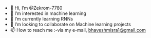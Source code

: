 - 👋 Hi, I’m @Zekrom-7780
- 👀 I’m interested in machine learning
- 🌱 I’m currently learning RNNs
- 💞️ I’m looking to collaborate on Machine learning projects
- 📫 How to reach me :-via my e-mail, bhaveshmisra1@gmail.com

<!---
Zekrom-7780/Zekrom-7780 is a ✨ special ✨ repository because its `README.md` (this file) appears on your GitHub profile.
You can click the Preview link to take a look at your changes.
--->

